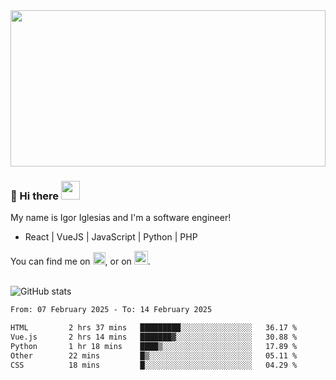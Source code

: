 <img src="https://c.tenor.com/KjVxfRrrncUAAAAd/matrix.gif" width="100%" height="250px">

### 🔭 Hi there <img src="https://raw.githubusercontent.com/MartinHeinz/MartinHeinz/master/wave.gif" width="30px">


My name is Igor Iglesias and I'm a software engineer!
<br>

<ul>
  <li> React | VueJS | JavaScript | Python | PHP </li>
</ul>
You can find me on <a href="https://twitter.com/IgorIglesias5"><img src="https://i.imgur.com/JLLlB5S.png" width="20px"></a>, or on <a href="https://www.linkedin.com/in/igor-iglesias-62478428/"><img src="https://i.imgur.com/PXyIkWx.png" width="22px"></a>.

<br>
<br>

![GitHub stats](https://github-readme-stats.vercel.app/api?username=igoiglesias&show_icons=true&count_private=true&theme=chartreuse-dark&hide_title=true)

<!--START_SECTION:waka-->

```txt
From: 07 February 2025 - To: 14 February 2025

HTML         2 hrs 37 mins   █████████░░░░░░░░░░░░░░░░   36.17 %
Vue.js       2 hrs 14 mins   ███████▓░░░░░░░░░░░░░░░░░   30.88 %
Python       1 hr 18 mins    ████▒░░░░░░░░░░░░░░░░░░░░   17.89 %
Other        22 mins         █▒░░░░░░░░░░░░░░░░░░░░░░░   05.11 %
CSS          18 mins         █░░░░░░░░░░░░░░░░░░░░░░░░   04.29 %
```

<!--END_SECTION:waka-->
